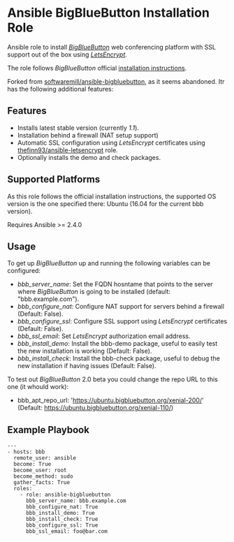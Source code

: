 # Ansible BigBlueButton Installation Role

Ansible role to install [_BigBlueButton_](https://www.bigbluebutton.org) web conferencing platform with SSL support out of the box using [_LetsEncrypt_](https://letsencrypt.org/).

The role follows _BigBlueButton_ official [installation instructions](http://docs.bigbluebutton.org/install/install.html).

Forked from [softwaremill/ansible-bigbluebutton](https://github.com/softwaremill/ansible-bigbluebutton), as it seems abandoned. Itr has the following additional features:

## Features
  * Installs latest stable version (currently _1.1_).
  * Installation behind a firewall (NAT setup support)
  * Automatic SSL configuration using _LetsEncrypt_ certificates using [thefinn93/ansible-letsencrypt](https://github.com/thefinn93/ansible-letsencrypt) role.
  * Optionally installs the demo and check packages.

## Supported Platforms
As this role follows the official installation instructions, the supported OS version is the one specified there: Ubuntu (16.04 for the current bbb version).

Requires Ansible >= 2.4.0

## Usage

To get up _BigBlueButton_ up and running the following variables can be configured:

  * _bbb_server_name_:  Set the FQDN hosntame that points to the server where _BigBlueButton_ is going to be installed (default: "bbb.example.com").
  * _bbb_configure_nat_: Configure NAT support for servers behind a firewall (Default: False).
  * _bbb_configure_ssl_: Configure SSL support using _LetsEncrypt_ certificates (Default: False).
  * _bbb_ssl_email_: Set _LetsEncrypt_ authorization email address.
  * _bbb_install_demo_: Install the bbb-demo package, useful to easily test the new installation is working (Default: False).
  * _bbb_install_check_: Install the bbb-check package, useful to debug the new installation if having issues (Default: False).

To test out _BigBlueButton_ 2.0 beta you could change the repo URL to this one (it whould work):
  * bbb_apt_repo_url: 'https://ubuntu.bigbluebutton.org/xenial-200/' (Default: https://ubuntu.bigbluebutton.org/xenial-110/)


## Example Playbook

```
---
- hosts: bbb
  remote_user: ansible
  become: True
  become_user: root
  become_method: sudo
  gather_facts: True
  roles:
    - role: ansible-bigbluebutton
      bbb_server_name: bbb.example.com
      bbb_configure_nat: True
      bbb_install_demo: True
      bbb_install_check: True
      bbb_configure_ssl: True
      bbb_ssl_email: foo@bar.com

```
